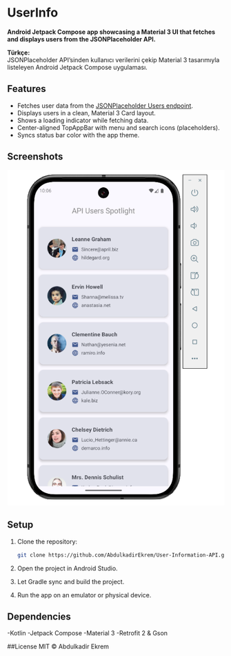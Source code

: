 # UserInfo

**Android Jetpack Compose app showcasing a Material 3 UI that fetches and displays users from the JSONPlaceholder API.**

**Türkçe:**  
JSONPlaceholder API’sinden kullanıcı verilerini çekip Material 3 tasarımıyla listeleyen Android Jetpack Compose uygulaması.

## Features

- Fetches user data from the [JSONPlaceholder Users endpoint](https://jsonplaceholder.typicode.com/users).  
- Displays users in a clean, Material 3 Card layout.  
- Shows a loading indicator while fetching data.  
- Center-aligned TopAppBar with menu and search icons (placeholders).  
- Syncs status bar color with the app theme.

## Screenshots

![User List](user.PNG)

<!--  
If you placed the image in a `docs/` folder instead, use:
![User List](docs/user.PNG)
-->

## Setup

1. Clone the repository:  
   ```bash
   git clone https://github.com/AbdulkadirEkrem/User-Information-API.git
2. Open the project in Android Studio.

3. Let Gradle sync and build the project.

4. Run the app on an emulator or physical device.

## Dependencies
-Kotlin
-Jetpack Compose
-Material 3
-Retrofit 2 & Gson

##License
MIT © Abdulkadir Ekrem
